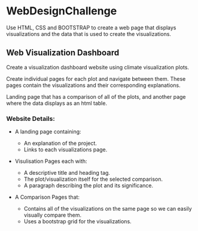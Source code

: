 # WebDesignChallenge

Use HTML, CSS and BOOTSTRAP to create a web page that displays visualizations and the data that is used to create the visualizations.

## Web Visualization Dashboard

Create a visualization dashboard website using climate visualization plots.

Create individual pages for each plot and navigate between them. These pages contain the visualizations and their corresponding explanations.

Landing page that has a comparison of all of the plots, and another page where the data displays as an html table.

### Website Details:

* A landing page containing:
  * An explanation of the project.
  * Links to each visualizations page.

* Visulisation Pages each with:
  * A descriptive title and heading tag.
  * The plot/visualization itself for the selected comparison.
  * A paragraph describing the plot and its significance.

* A Comparison Pages that:
  * Contains all of the visualizations on the same page so we can easily visually compare them.
  * Uses a bootstrap grid for the visualizations.

